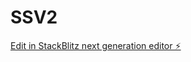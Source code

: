 # SSV2

[Edit in StackBlitz next generation editor ⚡️](https://stackblitz.com/~/github.com/MattVOLTA/SSV2)